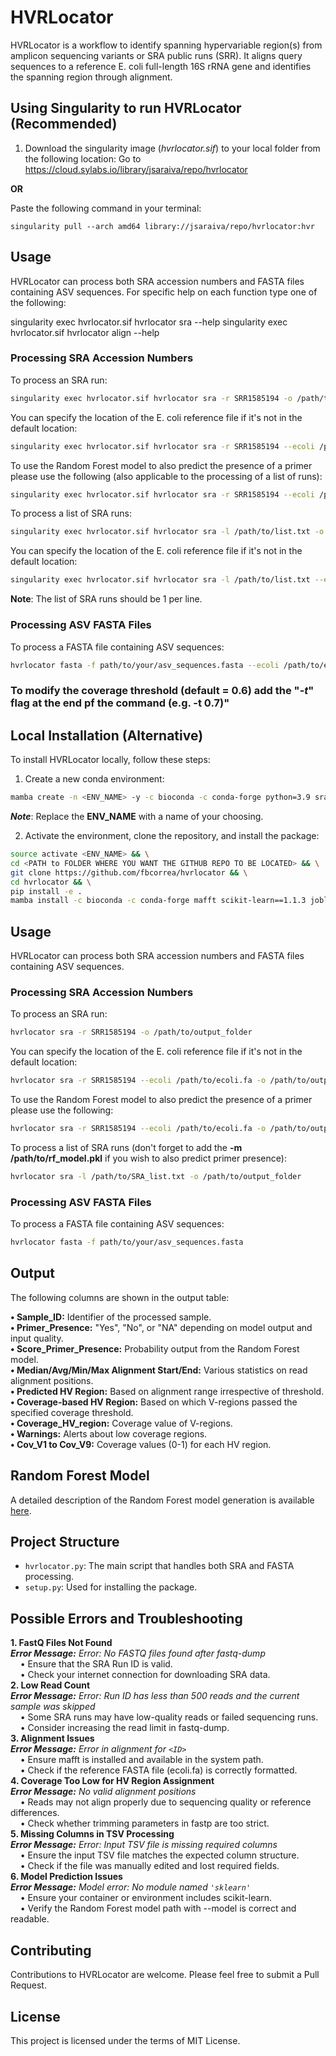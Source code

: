 # HVRLocator

HVRLocator is a workflow to identify spanning hypervariable region(s) from amplicon sequencing variants or SRA public runs (SRR). It aligns query sequences to a reference E. coli full-length 16S rRNA gene and identifies the spanning region through alignment.

## Using Singularity to run HVRLocator (Recommended)


1. Download the singularity image (*hvrlocator.sif*) to your local folder from the following location:
Go to <https://cloud.sylabs.io/library/jsaraiva/repo/hvrlocator>

**OR**

Paste the following command in your terminal:
```
singularity pull --arch amd64 library://jsaraiva/repo/hvrlocator:hvr
```

## Usage

HVRLocator can process both SRA accession numbers and FASTA files containing ASV sequences. For specific help on each function type one of the following:

singularity exec hvrlocator.sif hvrlocator sra --help
singularity exec hvrlocator.sif hvrlocator align --help

### Processing SRA Accession Numbers

To process an SRA run:

```bash
singularity exec hvrlocator.sif hvrlocator sra -r SRR1585194 -o /path/to/output/folder
```

You can specify the location of the E. coli reference file if it's not in the default location:

```bash
singularity exec hvrlocator.sif hvrlocator sra -r SRR1585194 --ecoli /path/to/ecoli.fa -o /path/to/output/folder
```

To use the Random Forest model to also predict the presence of a primer please use the following (also applicable to the processing of a list of runs):

```bash
singularity exec hvrlocator.sif hvrlocator sra -r SRR1585194 --ecoli /path/to/ecoli.fa -o /path/to/output/folder -m /path/to/rf_model.pkl
```

To process a list of SRA runs:

```bash
singularity exec hvrlocator.sif hvrlocator sra -l /path/to/list.txt -o /path/to/output/folder
```
You can specify the location of the E. coli reference file if it's not in the default location:

```bash
singularity exec hvrlocator.sif hvrlocator sra -l /path/to/list.txt --ecoli /path/to/ecoli.fa -o /path/to/output/folder
```

**Note**: The list of SRA runs should be 1 per line.


### Processing ASV FASTA Files

To process a FASTA file containing ASV sequences:

```bash
hvrlocator fasta -f path/to/your/asv_sequences.fasta --ecoli /path/to/ecoli.fa -o /path/to/output/folder
```

### To modify the coverage threshold (default = 0.6) add the "*-t*" flag at the end pf the command (e.g. -t 0.7)" 

## Local Installation (Alternative)

To install HVRLocator locally, follow these steps:

1. Create a new conda environment:

```bash
mamba create -n <ENV_NAME> -y -c bioconda -c conda-forge python=3.9 sra-tools fastp biopython numpy scipy vsearch
```
***Note***: Replace the **ENV_NAME** with a name of your choosing.

2. Activate the environment, clone the repository, and install the package:

```bash
source activate <ENV_NAME> && \
cd <PATH to FOLDER WHERE YOU WANT THE GITHUB REPO TO BE LOCATED> && \
git clone https://github.com/fbcorrea/hvrlocator && \
cd hvrlocator && \
pip install -e .
mamba install -c bioconda -c conda-forge mafft scikit-learn==1.1.3 joblib
```


## Usage

HVRLocator can process both SRA accession numbers and FASTA files containing ASV sequences.

### Processing SRA Accession Numbers

To process an SRA run:

```bash
hvrlocator sra -r SRR1585194 -o /path/to/output_folder
```

You can specify the location of the E. coli reference file if it's not in the default location:

```bash
hvrlocator sra -r SRR1585194 --ecoli /path/to/ecoli.fa -o /path/to/output_folder
```

To use the Random Forest model to also predict the presence of a primer please use the following:

```bash
hvrlocator sra -r SRR1585194 --ecoli /path/to/ecoli.fa -o /path/to/output_folder -m /path/to/rf_model.pkl
```

To process a list of SRA runs (don't forget to add the **-m /path/to/rf_model.pkl** if you wish to also predict primer presence):

```bash
hvrlocator sra -l /path/to/SRA_list.txt -o /path/to/output_folder
```

### Processing ASV FASTA Files

To process a FASTA file containing ASV sequences:

```bash
hvrlocator fasta -f path/to/your/asv_sequences.fasta
```

## Output
The following columns are shown in the output table:

**•	Sample_ID:** Identifier of the processed sample.<br/>
**•	Primer_Presence:** "Yes", "No", or "NA" depending on model output and input quality.<br/>
**•	Score_Primer_Presence:** Probability output from the Random Forest model.<br/>
**•	Median/Avg/Min/Max Alignment Start/End:** Various statistics on read alignment positions.<br/>
**•	Predicted HV Region:** Based on alignment range irrespective of threshold.<br/>
**•	Coverage-based HV Region:** Based on which V-regions passed the specified coverage threshold.<br/>
**•	Coverage_HV_region:** Coverage value of V-regions.<br/>
**•	Warnings:** Alerts about low coverage regions.<br/>
**•	Cov_V1 to Cov_V9:** Coverage values (0-1) for each HV region.<br/>

## Random Forest Model

A detailed description of the Random Forest model generation is available [here](https://github.com/fbcorrea/hvrlocator/blob/main/Random%20Forest%20Model%20for%20Primer%20Presence%20Prediction.docx).

## Project Structure

- `hvrlocator.py`: The main script that handles both SRA and FASTA processing.
- `setup.py`: Used for installing the package.

## Possible Errors and Troubleshooting
**1. FastQ Files Not Found** <br/>
***Error Message:** Error: No FASTQ files found after fastq-dump*<br/>
&nbsp;&nbsp;&nbsp;&nbsp;•	Ensure that the SRA Run ID is valid.<br/>
&nbsp;&nbsp;&nbsp;&nbsp;•	Check your internet connection for downloading SRA data.<br/>
**2. Low Read Count**<br/>
***Error Message:** Error: Run ID has less than 500 reads and the current sample was skipped*<br/>
&nbsp;&nbsp;&nbsp;&nbsp;•	Some SRA runs may have low-quality reads or failed sequencing runs.<br/>
&nbsp;&nbsp;&nbsp;&nbsp;•	Consider increasing the read limit in fastq-dump.<br/>
**3. Alignment Issues**<br/>
***Error Message:*** *Error in alignment for ``<ID>``*<br/>
&nbsp;&nbsp;&nbsp;&nbsp;•	Ensure mafft is installed and available in the system path.<br/>
&nbsp;&nbsp;&nbsp;&nbsp;•	Check if the reference FASTA file (ecoli.fa) is correctly formatted.<br/>
**4. Coverage Too Low for HV Region Assignment**<br/>
***Error Message:** No valid alignment positions*<br/>
&nbsp;&nbsp;&nbsp;&nbsp;•	Reads may not align properly due to sequencing quality or reference differences.<br/>
&nbsp;&nbsp;&nbsp;&nbsp;•	Check whether trimming parameters in fastp are too strict.<br/>
**5. Missing Columns in TSV Processing**<br/>
***Error Message:** Error: Input TSV file is missing required columns*<br/>
&nbsp;&nbsp;&nbsp;&nbsp;•	Ensure the input TSV file matches the expected column structure.<br/>
&nbsp;&nbsp;&nbsp;&nbsp;•	Check if the file was manually edited and lost required fields.<br/>
**6. Model Prediction Issues**<br/>
***Error Message:** Model error: No module named ``'sklearn'``*<br/>
&nbsp;&nbsp;&nbsp;&nbsp;•	Ensure your container or environment includes scikit-learn.<br/>
&nbsp;&nbsp;&nbsp;&nbsp;•	Verify the Random Forest model path with --model is correct and readable. <br/>



## Contributing

Contributions to HVRLocator are welcome. Please feel free to submit a Pull Request.

## License

This project is licensed under the terms of MIT License.
